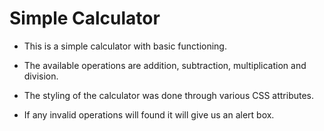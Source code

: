 
# Simple Calculator


- This is a simple calculator with basic functioning. <br>
- The available operations are addition, subtraction, multiplication and division.
- The styling of the calculator was done through various CSS attributes. <br>

- If any invalid operations will found it will give us an alert box.<br>
